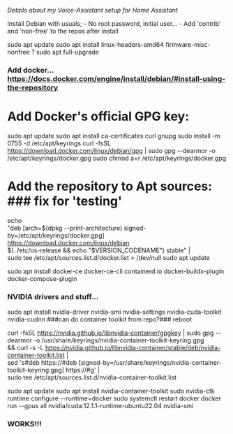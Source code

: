 *Details about my Voice-Assistant setup for Home Assistant*

<random notes>
Install Debian with usuals;
- No root password, initial user...
- Add 'contrib' and 'non-free' to the repos after install

sudo apt update
sudo apt install linux-headers-amd64 firmware-misc-nonfree
? sudo apt full-upgrade

###  Add docker...  https://docs.docker.com/engine/install/debian/#install-using-the-repository
# Add Docker's official GPG key:
sudo apt update
sudo apt install ca-certificates curl gnupg
sudo install -m 0755 -d /etc/apt/keyrings
curl -fsSL https://download.docker.com/linux/debian/gpg | sudo gpg --dearmor -o /etc/apt/keyrings/docker.gpg
sudo chmod a+r /etc/apt/keyrings/docker.gpg

# Add the repository to Apt sources: ### fix for 'testing'
echo \
  "deb [arch=$(dpkg --print-architecture) signed-by=/etc/apt/keyrings/docker.gpg] https://download.docker.com/linux/debian \
  $(. /etc/os-release && echo "$VERSION_CODENAME") stable" | \
  sudo tee /etc/apt/sources.list.d/docker.list > /dev/null
sudo apt update

sudo apt install docker-ce docker-ce-cli containerd.io docker-buildx-plugin docker-compose-plugin

###  NVIDIA drivers and stuff... 
sudo apt install nvidia-driver nvidia-smi nvidia-settings nvidia-cuda-toolkit nvidia-cudnn ###can do container toolkit from repo?###
reboot

curl -fsSL https://nvidia.github.io/libnvidia-container/gpgkey | sudo gpg --dearmor -o /usr/share/keyrings/nvidia-container-toolkit-keyring.gpg \
  && curl -s -L https://nvidia.github.io/libnvidia-container/stable/deb/nvidia-container-toolkit.list | \
    sed 's#deb https://#deb [signed-by=/usr/share/keyrings/nvidia-container-toolkit-keyring.gpg] https://#g' | \
    sudo tee /etc/apt/sources.list.d/nvidia-container-toolkit.list

sudo apt update
sudo apt install nvidia-container-toolkit
sudo nvidia-ctk runtime configure --runtime=docker
sudo systemctl restart docker
docker run --gpus all nvidia/cuda:12.1.1-runtime-ubuntu22.04 nvidia-smi 
###  WORKS!!!
